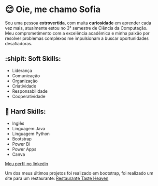 # :blush: Oie, me chamo Sofia
Sou uma pessoa **extrovertida**, com muita **curiosidade** em aprender cada vez mais, atualmente estou no 3° semestre de Ciência da Computação.
Meu comprometimento com a excelência acadêmica e minha paixão por resolver problemas complexos me impulsionam a buscar oportunidades desafiadoras. 

## :shipit: Soft Skills:
- Liderança
- Comunicação
- Organização
- Criatividade
- Responsabilidade
- Cooperatividade

## :space_invader: Hard Skills:
- Inglês
- Linguagem Java
- Linguagem Python
- Bootstrap
- Power Bi
- Power Apps
- Canva

[Meu perfil no linkedin](https://www.linkedin.com/in/sofia-leiva-pires-56918529a/)

Um dos meus últimos projetos foi realizado em bootstrap, foi realizado um site para um restaurante:
[Restaurante Taste Heaven](sofialeivapires.github.io/tasteheaven/)




<!---
SofiaLeivaPires/SofiaLeivaPires is a ✨ special ✨ repository because its `README.md` (this file) appears on your GitHub profile.
You can click the Preview link to take a look at your changes.
--->
